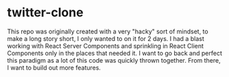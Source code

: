 # twitter-clone

This repo was originally created with a very "hacky" sort of mindset, to make a long story short, I only wanted to on it for 2 days. I had a blast working with React Server Components and sprinkling in React Client Components only in the places that needed it. I want to go back and perfect this paradigm as a lot of this code was quickly thrown together. From there, I want to build out more features.


